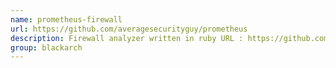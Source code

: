 ```yaml
---
name: prometheus-firewall
url: https://github.com/averagesecurityguy/prometheus
description: Firewall analyzer written in ruby URL : https://github.com/averagesecurityguy/prometheus Groups : blackarch blackarch-networking
group: blackarch
---
```


